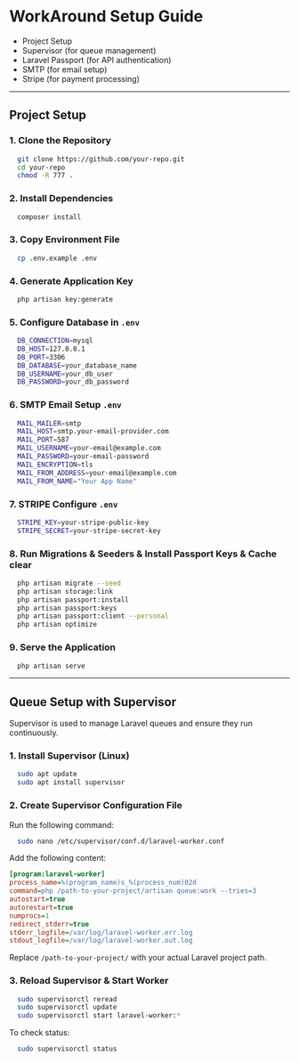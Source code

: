 # WorkAround Setup Guide

-   Project Setup
-   Supervisor (for queue management)
-   Laravel Passport (for API authentication)
-   SMTP (for email setup)
-   Stripe (for payment processing)

---

## Project Setup

### 1. Clone the Repository

```sh
  git clone https://github.com/your-repo.git
  cd your-repo
  chmod -R 777 .
```

### 2. Install Dependencies

```sh
  composer install
```

### 3. Copy Environment File

```sh
  cp .env.example .env
```

### 4. Generate Application Key

```sh
  php artisan key:generate
```

### 5. Configure Database in `.env`

```sh
  DB_CONNECTION=mysql
  DB_HOST=127.0.0.1
  DB_PORT=3306
  DB_DATABASE=your_database_name
  DB_USERNAME=your_db_user
  DB_PASSWORD=your_db_password
```

### 6. SMTP Email Setup `.env`

```sh
  MAIL_MAILER=smtp
  MAIL_HOST=smtp.your-email-provider.com
  MAIL_PORT=587
  MAIL_USERNAME=your-email@example.com
  MAIL_PASSWORD=your-email-password
  MAIL_ENCRYPTION=tls
  MAIL_FROM_ADDRESS=your-email@example.com
  MAIL_FROM_NAME="Your App Name"
```

### 7. STRIPE Configure `.env`

```sh
  STRIPE_KEY=your-stripe-public-key
  STRIPE_SECRET=your-stripe-secret-key
```

### 8. Run Migrations & Seeders & Install Passport Keys & Cache clear

```sh
  php artisan migrate --seed
  php artisan storage:link
  php artisan passport:install
  php artisan passport:keys
  php artisan passport:client --personal
  php artisan optimize
```

### 9. Serve the Application

```sh
  php artisan serve
```

---

## Queue Setup with Supervisor

Supervisor is used to manage Laravel queues and ensure they run continuously.

### 1. Install Supervisor (Linux)

```sh
  sudo apt update
  sudo apt install supervisor
```

### 2. Create Supervisor Configuration File

Run the following command:

```sh
  sudo nano /etc/supervisor/conf.d/laravel-worker.conf
```

Add the following content:

```ini
[program:laravel-worker]
process_name=%(program_name)s_%(process_num)02d
command=php /path-to-your-project/artisan queue:work --tries=3
autostart=true
autorestart=true
numprocs=1
redirect_stderr=true
stderr_logfile=/var/log/laravel-worker.err.log
stdout_logfile=/var/log/laravel-worker.out.log
```

Replace `/path-to-your-project/` with your actual Laravel project path.

### 3. Reload Supervisor & Start Worker

```sh
  sudo supervisorctl reread
  sudo supervisorctl update
  sudo supervisorctl start laravel-worker:*
```

To check status:

```sh
  sudo supervisorctl status
```
